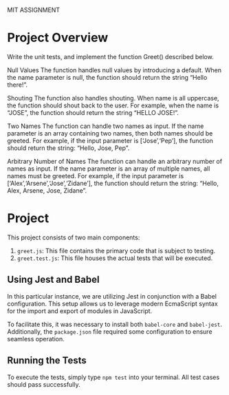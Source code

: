 MIT ASSIGNMENT

# Project Overview

Write the unit tests, and implement the function Greet() described below.

Null Values
The function handles null values by introducing a default. When the name parameter is null, the function should return the string “Hello there!”.

Shouting
The function also handles shouting. When name is all uppercase, the function should shout back to the user. For example, when the name is “JOSE”, the function should return the string “HELLO JOSE!”.

Two Names
The function can handle two names as input. If the name parameter is an array containing two names, then both names should be greeted. For example, if the input parameter is [‘Jose’,‘Pep’], the function should return the string: “Hello, Jose, Pep”.

Arbitrary Number of Names
The function can handle an arbitrary number of names as input. If the name parameter is an array of multiple names, all names must be greeted. For example, if the input parameter is [‘Alex’,‘Arsene’,‘Jose’,‘Zidane’], the function should return the string: “Hello, Alex, Arsene, Jose, Zidane”.



# Project

This project consists of two main components:

1. `greet.js`: This file contains the primary code that is subject to testing.
2. `greet.test.js`: This file houses the actual tests that will be executed.

## Using Jest and Babel

In this particular instance, we are utilizing Jest in conjunction with a Babel configuration. This setup allows us to leverage modern EcmaScript syntax for the import and export of modules in JavaScript.

To facilitate this, it was necessary to install both `babel-core` and `babel-jest`. Additionally, the `package.json` file required some configuration to ensure seamless operation.

## Running the Tests

To execute the tests, simply type `npm test` into your terminal. All test cases should pass successfully.
